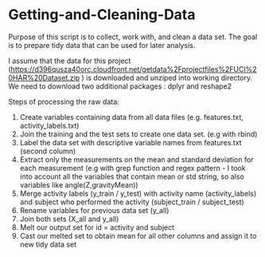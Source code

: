 # Getting-and-Cleaning-Data

Purpose of this script is to collect, work with, and clean a data set. The goal is to prepare tidy data that can be used for later analysis. 

I assume that the data for this project (https://d396qusza40orc.cloudfront.net/getdata%2Fprojectfiles%2FUCI%20HAR%20Dataset.zip ) is downloaded and unziped into working directory.
We need to download two additional packages : dplyr and reshape2

Steps of processing the raw data:

1. Create variables containing data from all data files (e.g. features.txt, activity_labels.txt)
2. Join the training and the test sets to create one data set. (e.g with rbind)
3. Label the data set with descriptive variable names from features.txt (second column)
4. Extract only the measurements on the mean and standard deviation for each measurement (e.g with grep function and regex pattern - I took into account all the variables that contain mean or std string, so also variables like angle(Z,gravityMean))
5. Merge activity labels (y_train / y_test) with activity name (activity_labels) and subject who performed the activity (subject_train / subject_test)
6. Rename variables for previous data set (y_all)
7. Join both sets (X_all and y_all)
8. Melt our output set for id = activity and subject
9. Cast our melted set to obtain mean for all other columns and assign it to new tidy data set
